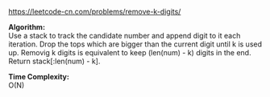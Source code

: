https://leetcode-cn.com/problems/remove-k-digits/ <br />

**Algorithm:** <br />
Use a stack to track the candidate number and append digit to it each iteration. Drop the tops which are bigger than the current digit until k is used up. Removig k digits is equivalent to keep (len(num) - k) digits in the end. Return stack[:len(num) - k].

**Time Complexity:** <br />
O(N)
